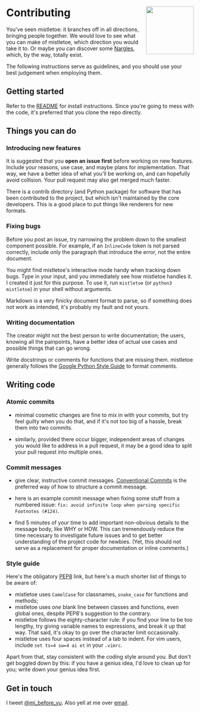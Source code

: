 <h1>Contributing<img src='https://cdn.rawgit.com/miyuchina/mistletoe/master/resources/logo.svg' align='right' width='128' height='128'></h1>

You've seen mistletoe: it branches off in all directions, bringing people
together. We would love to see what you can make of mistletoe, which direction
you would take it to. Or maybe you can discover some [Nargles][nargles], which,
by the way, totally exist.

The following instructions serve as guidelines, and you should use your best
judgement when employing them.

## Getting started

Refer to the [README][readme] for install instructions. Since you're going to
mess with the code, it's preferred that you clone the repo directly.

## Things you can do

### Introducing new features

It is suggested that you **open an issue first** before working on new
features. Include your reasons, use case, and maybe plans for implementation.
That way, we have a better idea of what you'll be working on, and can hopefully
avoid collision. Your pull request may also get merged much faster.

There is a contrib directory (and Python package) for software that has been
contributed to the project, but which isn't maintained by the core developers.
This is a good place to put things like renderers for new formats.

### Fixing bugs

Before you post an issue, try narrowing the problem down to the smallest
component possible. For example, if an `InlineCode` token is not parsed
correctly, include only the paragraph that introduce the error, not the
entire document.

You might find mistletoe's interactive mode handy when tracking down bugs.
Type in your input, and you immediately see how mistletoe handles it.
I created it just for this purpose. To use it, run `mistletoe` (or
`python3 mistletoe`) in your shell without arguments.

Markdown is a very finicky document format to parse, so if something does not
work as intended, it's probably my fault and not yours.

### Writing documentation

The creator might not the best person to write documentation; the users,
knowing all the painpoints, have a better idea of actual use cases and possible
things that can go wrong.

Write docstrings or comments for functions that are missing them. mistletoe
generally follows the [Google Python Style Guide][style-guide] to format
comments.

## Writing code

### Atomic commits

* minimal cosmetic changes are fine to mix in with your commits, but try feel
  guilty when you do that, and if it's not too big of a hassle, break them
  into two commits.

* similarly, provided there occur bigger, independent areas of changes you
  would like to address in a pull request, it may be a good idea to split
  your pull request into multiple ones.

### Commit messages

* give clear, instructive commit messages.
  [Conventional Commits](conv-commits) is the preferred way of how to
  structure a commit message.

* here is an example commit message when fixing some stuff from a numbered
  issue: `fix: avoid infinite loop when parsing specific Footnotes (#124)`.

* find 5 minutes of your time to add important non-obvious details
  to the message body, like WHY or HOW.
  This can tremendously reduce the time necessary to investigate future issues
  and to get better understanding of the project code for newbies.
  (Yet, this should not serve as a replacement for proper documentation or
  inline comments.)

### Style guide

Here's the obligatory [PEP8][pep-8] link, but here's a much shorter list of
things to be aware of:

* mistletoe uses `CamelCase` for classnames, `snake_case` for functions and
  methods;
* mistletoe uses *one* blank line between classes and functions, even global
  ones, despite PEP8's suggestion to the contrary.
* mistletoe follows the eighty-character rule: if you find your line to be
  too lengthy, try giving variable names to expressions, and break it up
  that way. That said, it's okay to go over the character limit occasionally.
* mistletoe uses four spaces instead of a tab to indent. For vim users,
  include `set ts=4 sw=4 ai et` in your `.vimrc`.

Apart from that, stay consistent with the coding style around you. But don't
get boggled down by this: if you have a genius idea, I'd love to clean up
for you; write down your genius idea first.

## Get in touch

I tweet [@mi_before_yu][twitter]. Also yell at me over [email][email].

[nargles]: http://harrypotter.wikia.com/wiki/Nargle
[readme]: README.md
[wiki]: https://github.com/miyuchina/mistletoe/wiki
[style-guide]: https://google.github.io/styleguide/pyguide.html
[pep-8]: https://www.python.org/dev/peps/pep-0008/
[twitter]: https://twitter.com/mi_before_yu
[email]: mailto:hello@afteryu.me
[conv-commits]: https://www.conventionalcommits.org/
